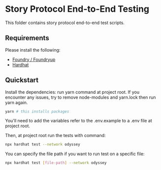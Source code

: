 # Story Protocol End-to-End Testing

This folder contains story protocol end-to-end test scripts.

## Requirements

Please install the following:

- [Foundry / Foundryup](https://github.com/gakonst/foundry)
- [Hardhat](https://hardhat.org/hardhat-runner/docs/getting-started#overview)

## Quickstart

Install the dependencies: run yarn command at project root. If you encounter any issues, try to remove node-modules and yarn.lock then run yarn again.

```sh
yarn # this installs packages
```

You'll need to add the variables refer to the .env.example to a .env file at project root.

Then, at project root run the tests with command:

```sh
npx hardhat test --network odyssey
```

You can specify the file path if you want to run test on a specific file:

```sh
npx hardhat test [file-path] --network odyssey
```
